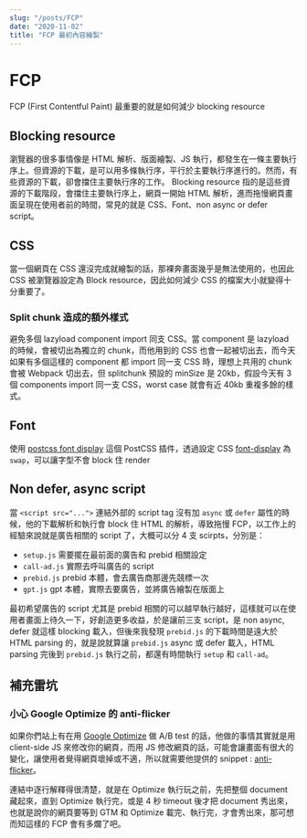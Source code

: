 ```yaml
---
slug: "/posts/FCP"
date: "2020-11-02"
title: "FCP 最初內容繪製"
---
```


# FCP

FCP (First Contentful Paint) 最重要的就是如何減少 blocking resource

## Blocking resource

瀏覽器的很多事情像是 HTML 解析、版面繪製、JS 執行，都發生在一條主要執行序上。但資源的下載，是可以用多條執行序，平行於主要執行序進行的。然而，有些資源的下載，卻會擋住主要執行序的工作。 Blocking resource 指的是這些資源的下載階段，會擋住主要執行序上，網頁一開始 HTML 解析，進而拖慢網頁畫面呈現在使用者前的時間，常見的就是 CSS、Font、non async or defer script。

## CSS

當一個網頁在 CSS 還沒完成就繪製的話，那裸奔畫面幾乎是無法使用的，也因此 CSS 被瀏覽器設定為 Block resource，因此如何減少 CSS 的檔案大小就變得十分重要了。

### Split chunk 造成的額外樣式

避免多個 lazyload component import 同支 CSS。當 component 是 lazyload 的時候，會被切出為獨立的 chunk，而他用到的 CSS 也會一起被切出去，而今天如果有多個這樣的 component 都 import 同一支 CSS 時，理想上共用的 chunk 會被 Webpack 切出去，但 splitchunk 預設的 minSize 是 20kb，假設今天有 3 個 components import 同一支 CSS，worst case 就會有近 40kb 重複多餘的樣式。

## Font

使用 [postcss font display](https://github.com/dkrnl/postcss-font-display) 這個 PostCSS 插件，透過設定 CSS  [font-display](https://developer.mozilla.org/en-US/docs/Web/CSS/@font-face/font-display) 為 `swap`，可以讓字型不會 block 住 render

## Non defer, async script

當 `<script src="...">` 連結外部的 script tag 沒有加 `async` 或 `defer` 屬性的時候，他的下載解析和執行會 block 住 HTML 的解析，導致拖慢 FCP，以工作上的經驗來說就是廣告相關的 script 了，大概可以分 4 支 scirpts，分別是：

  - `setup.js` 需要擺在最前面的廣告和 prebid 相關設定
  - `call-ad.js` 實際去呼叫廣告的 script
  - `prebid.js` prebid 本體，會去廣告商那邊先競標一次
  - `gpt.js` gpt 本體，實際去要廣告，並將廣告繪製在版面上

最初希望廣告的 script 尤其是 prebid 相關的可以越早執行越好，這樣就可以在使用者畫面上待久一下，好創造更多收益，於是讓前三支 script，是 non async, defer 就這樣 blocking 載入，但後來我發現 `prebid.js` 的下載時間是遠大於 HTML parsing 的，就是說就算讓 `prebid.js` async 或 defer 載入，HTML parsing 完後到 `prebid.js` 執行之前，都還有時間執行 `setup` 和 `call-ad`。

## 補充雷坑

### 小心 Google Optimize 的 anti-flicker

如果你們站上有在用 [Google Optimize](https://optimize.google.com) 做 A/B test 的話，他做的事情其實就是用 client-side JS 來修改你的網頁，而用 JS 修改網頁的話，可能會讓畫面有很大的變化，讓使用者覺得網頁壞掉或不適，所以就需要他提供的 snippet : [anti-flicker](https://developers.google.com/optimize)。

連結中逐行解釋得很清楚，就是在 Optimize 執行玩之前，先把整個 document 藏起來，直到 Optimize 執行完，或是 4 秒 timeout 後才把 document 秀出來，也就是說你的網頁要等到 GTM 和 Optimize 載完、執行完，才會秀出來，那可想而知這樣的 FCP 會有多爛了吧。